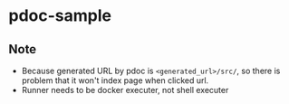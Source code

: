 # pdoc-sample

## Note

- Because generated URL by pdoc is `<generated_url>/src/`, so there is problem that it won't index page when clicked url.
- Runner needs to be docker executer, not shell executer

